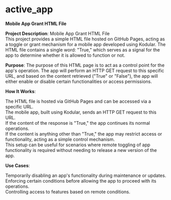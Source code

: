 # active_app
**Mobile App Grant HTML File**

**Project Description**: Mobile App Grant HTML File <br>
This project provides a simple HTML file hosted on GitHub Pages, acting as a toggle or grant mechanism for a mobile app developed using Kodular. The HTML file contains a single word: "True," which serves as a signal for the app to determine whether it is allowed to function or not.

**Purpose**:
The purpose of this HTML page is to act as a control point for the app's operation. The app will perform an HTTP GET request to this specific URL, and based on the content retrieved ("True" or "False"), the app will either enable or disable certain functionalities or access permissions.

**How It Works**:

The HTML file is hosted via GitHub Pages and can be accessed via a specific URL. <br>
The mobile app, built using Kodular, sends an HTTP GET request to this URL. <br>
If the content of the response is "True," the app continues its normal operations. <br>
If the content is anything other than "True," the app may restrict access or functionality, acting as a simple control mechanism. <br>
This setup can be useful for scenarios where remote toggling of app functionality is required without needing to release a new version of the app.

**Use Cases**:

Temporarily disabling an app's functionality during maintenance or updates. <br>
Enforcing certain conditions before allowing the app to proceed with its operations. <br>
Controlling access to features based on remote conditions.
